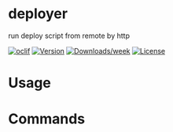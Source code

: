 deployer
========

run deploy script from remote by http

[![oclif](https://img.shields.io/badge/cli-oclif-brightgreen.svg)](https://oclif.io)
[![Version](https://img.shields.io/npm/v/deployer.svg)](https://npmjs.org/package/deployer)
[![Downloads/week](https://img.shields.io/npm/dw/deployer.svg)](https://npmjs.org/package/deployer)
[![License](https://img.shields.io/npm/l/deployer.svg)](https://github.com/niradler/deployer/blob/master/package.json)

<!-- toc -->
# Usage
<!-- usage -->
# Commands
<!-- commands -->

